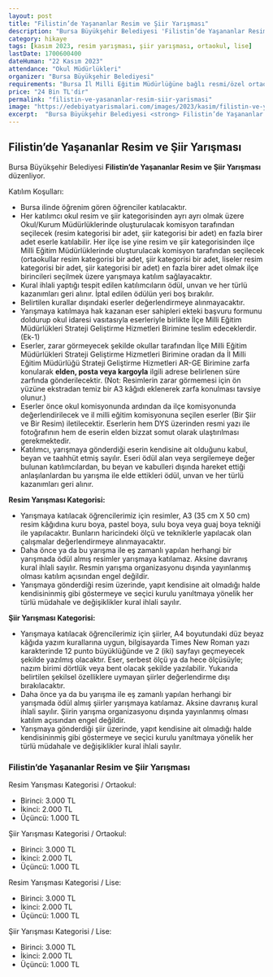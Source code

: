 ```yaml
---
layout: post
title: "Filistin’de Yaşananlar Resim ve Şiir Yarışması"
description: "Bursa Büyükşehir Belediyesi 'Filistin’de Yaşananlar Resim ve Şiir Yarışması' düzenliyor."
category: hikaye
tags: [kasım 2023, resim yarışması, şiir yarışması, ortaokul, lise]
lastDate: 1700600400
dateHuman: "22 Kasım 2023"
attendance: "Okul Müdürlükleri"
organizer: "Bursa Büyükşehir Belediyesi"
requirements: "Bursa İl Milli Eğitim Müdürlüğüne bağlı resmi/özel ortaokul ve lise kademesinde öğrenim gören öğrenciler katılabilir."
price: "24 Bin TL'dir"
permalink: "filistin-ve-yasananlar-resim-siir-yarismasi"
image: "https://edebiyatyarismalari.com/images/2023/kasim/filistin-ve-yasananlar-resim-siir-yarismasi.jpg"
excerpt:  "Bursa Büyükşehir Belediyesi <strong> Filistin’de Yaşananlar Resim ve Şiir Yarışması </strong> düzenliyor."
---
```


## Filistin’de Yaşananlar Resim ve Şiir Yarışması
Bursa Büyükşehir Belediyesi **Filistin’de Yaşananlar Resim ve Şiir Yarışması** düzenliyor.  

Katılım Koşulları:
- Bursa ilinde öğrenim gören öğrenciler katılacaktır.
- Her katılımcı okul resim ve şiir kategorisinden ayrı ayrı olmak üzere Okul/Kurum Müdürlüklerinde oluşturulacak komisyon tarafından seçilecek (resim kategorisi bir adet, şiir kategorisi bir adet) en fazla birer adet eserle katılabilir. Her ilçe ise yine resim ve şiir kategorisinden ilçe Milli Eğitim Müdürlüklerinde oluşturulacak komisyon tarafından seçilecek (ortaokullar resim kategorisi bir adet, şiir kategorisi bir adet, liseler resim kategorisi bir adet, şiir kategorisi bir adet) en fazla birer adet olmak ilçe birincileri seçilmek üzere yarışmaya katılım sağlayacaktır.
- Kural ihlali yaptığı tespit edilen katılımcıların ödül, unvan ve her türlü kazanımları geri alınır. İptal edilen ödülün yeri boş bırakılır.
- Belirtilen kurallar dışındaki eserler değerlendirmeye alınmayacaktır.
- Yarışmaya katılmaya hak kazanan eser sahipleri ekteki başvuru formunu doldurup okul idaresi vasıtasıyla eserleriyle birlikte İlçe Milli Eğitim Müdürlükleri Strateji Geliştirme Hizmetleri Birimine teslim edeceklerdir. (Ek-1)
- Eserler, zarar görmeyecek şekilde okullar tarafından İlçe Milli Eğitim Müdürlükleri Strateji Geliştirme Hizmetleri Birimine oradan da İl Milli Eğitim Müdürlüğü Strateji Geliştirme Hizmetleri AR-GE Birimine zarfa konularak **elden, posta veya kargoyla** ilgili adrese belirlenen süre zarfında gönderilecektir. (Not: Resimlerin zarar görmemesi için ön yüzüne ekstradan temiz bir A3 kâğıdı eklenerek zarfa konulması tavsiye olunur.)
- Eserler önce okul komisyonunda ardından da ilçe komisyonunda değerlendirilecek ve il milli eğitim komisyonuna seçilen eserler (Bir Şiir ve Bir Resim) iletilecektir. Eserlerin hem DYS üzerinden resmi yazı ile fotoğrafının hem de eserin elden bizzat somut olarak ulaştırılması gerekmektedir.
- Katılımcı, yarışmaya gönderdiği eserin kendisine ait olduğunu kabul, beyan ve taahhüt etmiş sayılır. Eseri ödül alan veya sergilemeye değer bulunan katılımcılardan, bu beyan ve kabulleri dışında hareket ettiği anlaşılanlardan bu yarışma ile elde ettikleri ödül, unvan ve her türlü kazanımları geri alınır.

**Resim Yarışması Kategorisi:**
- Yarışmaya katılacak öğrencilerimiz için resimler, A3 (35 cm X 50 cm) resim kâğıdına kuru boya, pastel boya, sulu boya veya guaj boya tekniği ile yapılacaktır. Bunların haricindeki ölçü ve tekniklerle yapılacak olan çalışmalar değerlendirmeye alınmayacaktır.
- Daha önce ya da bu yarışma ile eş zamanlı yapılan herhangi bir yarışmada ödül almış resimler yarışmaya katılamaz. Aksine davranış kural ihlali sayılır. Resmin yarışma organizasyonu dışında yayınlanmış olması katılım açısından engel değildir.
- Yarışmaya gönderdiği resim üzerinde, yapıt kendisine ait olmadığı halde kendisininmiş gibi göstermeye ve seçici kurulu yanıltmaya yönelik her türlü müdahale ve değişiklikler kural ihlali sayılır.

**Şiir Yarışması Kategorisi:**
- Yarışmaya katılacak öğrencilerimiz için şiirler, A4 boyutundaki düz beyaz kâğıda yazım kurallarına uygun, bilgisayarda Times New Roman yazı karakterinde 12 punto büyüklüğünde ve 2 (iki) sayfayı geçmeyecek şekilde yazılmış olacaktır. Eser, serbest ölçü ya da hece ölçüsüyle; nazım birimi dörtlük veya bent olacak şekilde yazılabilir. Yukarıda belirtilen şekilsel özelliklere uymayan şiirler değerlendirme dışı bırakılacaktır.
- Daha önce ya da bu yarışma ile eş zamanlı yapılan herhangi bir yarışmada ödül almış şiirler yarışmaya katılamaz. Aksine davranış kural ihlali sayılır. Şiirin yarışma organizasyonu dışında yayınlanmış olması katılım açısından engel değildir.
- Yarışmaya gönderdiği şiir üzerinde, yapıt kendisine ait olmadığı halde kendisininmiş gibi göstermeye ve seçici kurulu yanıltmaya yönelik her türlü müdahale ve değişiklikler kural ihlali sayılır.


### Filistin’de Yaşananlar Resim ve Şiir Yarışması
Resim Yarışması Kategorisi / Ortaokul:
- Birinci: 3.000 TL
- İkinci: 2.000 TL
- Üçüncü: 1.000 TL

Şiir Yarışması Kategorisi / Ortaokul:
- Birinci: 3.000 TL
- İkinci: 2.000 TL
- Üçüncü: 1.000 TL

Resim Yarışması Kategorisi / Lise:
- Birinci: 3.000 TL
- İkinci: 2.000 TL
- Üçüncü: 1.000 TL

Şiir Yarışması Kategorisi / Lise:
- Birinci: 3.000 TL
- İkinci: 2.000 TL
- Üçüncü: 1.000 TL